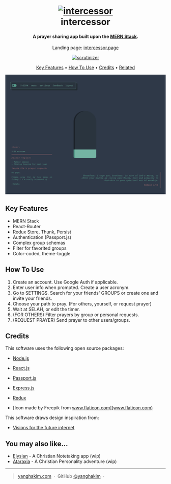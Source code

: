 <h1 align="center">
  <br>
  <a href="https://intercessor-web.herokuapp.com/"><img src="https://raw.githubusercontent.com/yanghakim/intercessor/master/client/public/favicon.png" alt="intercessor" width="200"></a>
  <br>
  intercessor
  <br>
</h1>

<h4 align="center">A prayer sharing app built upon the <a href="https://twitter.com/mern_io" target="_blank">MERN Stack</a>.
</h4>
<p align="center">Landing page: <a href="https://intercessor.page" target="_blank">intercessor.page</a></p>
<p align="center">
  <a href="https://scrutinizer-ci.com/g/yanghakim/intercessor/?branch=master">
    <img src="https://scrutinizer-ci.com/g/yanghakim/intercessor/badges/quality-score.png?b=master"
         alt="scrutinizer">
  </a>
</p>

<p align="center">
  <a href="#key-features">Key Features</a> •
  <a href="#how-to-use">How To Use</a> •
  <a href="#credits">Credits</a> •
  <a href="#you-may-also-like">Related</a>
</p>

![screenshot](https://raw.githubusercontent.com/yanghakim/Portfolio/master/src/images/intweb/intweb-sanct.jpg)

## Key Features

* MERN Stack
* React-Router
* Redux Store, Thunk, Persist
* Authentication (Passport.js)
* Complex group schemas
* Filter for favorited groups
* Color-coded, theme-toggle

## How To Use

1. Create an account. Use Google Auth if applicable.
2. Enter user info when prompted. Create a user acronym. 
3. Go to SETTINGS. Search for your friends' GROUPS or create one and invite your friends.
4. Choose your path to pray. (For others, yourself, or request prayer)
5. Wait at SELAH, or edit the timer.
6. (FOR OTHERS) Filter prayers by group or personal requests.
7. (REQUEST PRAYER) Send prayer to other users/groups.

## Credits

This software uses the following open source packages:

- [Node.js](https://nodejs.org/)
- [React.js](https://reactjs.org/)
- [Passport.js](http://www.passportjs.org/)
- [Express.js](https://expressjs.com/)
- [Redux](https://redux.js.org/)

- [Icon made by Freepik from www.flaticon.com](www.flaticon.com)

This software draws design inspiration from:

- [Visions for the future internet](https://findingctrl.nesta.org.uk/)

## You may also like...

- [Elysian](https://github.com/yanghakim/elysian) - A Christian Notetaking app (wip)
- [Ataraxia](https://github.com/yanghakim/elysian) - A Christian Personality adventure (wip)

---

> [yanghakim.com](https://www.yanghakim.com) &nbsp;&middot;&nbsp;
> GitHub [@yanghakim](https://github.com/yanghakim) &nbsp;&middot;&nbsp;
